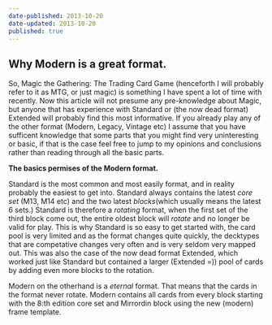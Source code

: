 ```yaml
---
date-published: 2013-10-20
date-updated: 2013-10-20
published: true
---
```


## Why Modern is a great format.

So, Magic the Gathering: The Trading Card Game (henceforth I will probably refer to it as MTG, or just magic) is something I have spent a lot of time with recently. Now this article will not presume any pre-knowledge about Magic, but anyone that has experience with Standard or (the now dead format) Extended will probably find this most informative. If you already play any of the other format (Modern, Legacy, Vintage etc) I assume that you have sufficent knowledge that some parts that you might find very uninteresting or basic, if that is the case feel free to jump to my opinions and conclusions rather than reading through all the basic parts.

**The basics permises of the Modern format.**

Standard is the most common and most easily format, and in reality probably the easiest to get into. Standard always contains the latest _core set_ (M13, M14 etc) and the two latest _blocks_(which usually means the latest 6 sets.)
Standard is therefore a _rotating_ format, when the first set of the third block come out, the entire oldest block will _rotate_ and no longer be valid for play. This is why Standard is so easy to get started with, the card pool is very limited and as the format changes quite quickly, the decktypes that are competative changes very often and is very seldom very mapped out. This was also the case of the now dead format Extended, which worked just like Standard but contained a larger (Extended =)) pool of cards by adding even more blocks to the rotation.

Modern on the otherhand is a _eternal_ format. That means that the cards in the format never rotate. Modern contains all cards from every block starting with the 8:th edition core set and Mirrordin block using the new (modern) frame template.
